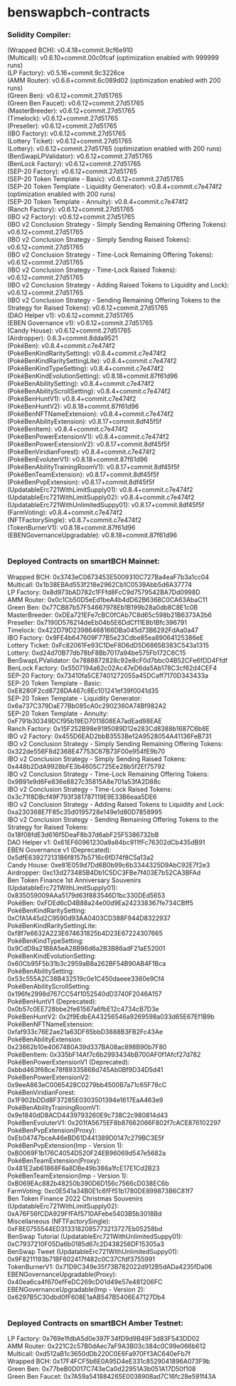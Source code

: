 # benswapbch-contracts

<h3>Solidity Compiler:</h3>
(Wrapped BCH): v0.4.18+commit.9cf6e910 <br/>
(Multicall): v0.6.10+commit.00c0fcaf   (optimization enabled with 999999 runs)<br/>
(LP Factory): v0.5.16+commit.9c3226ce<br/>
(AMM Router): v0.6.6+commit.6c089d02   (optimization enabled with 200 runs)<br/>
(Green Ben): v0.6.12+commit.27d51765 <br/>
(Green Ben Faucet): v0.6.12+commit.27d51765 <br/>
(MasterBreeder): v0.6.12+commit.27d51765 <br/>
(Timelock): v0.6.12+commit.27d51765 <br/>
(Preseller): v0.6.12+commit.27d51765 <br/>
(IBO Factory): v0.6.12+commit.27d51765 <br/>
(Lottery Ticket): v0.6.12+commit.27d51765 <br/>
(Lottery): v0.6.12+commit.27d51765   (optimization enabled with 200 runs)<br/>
(BenSwapLPValidator): v0.6.12+commit.27d51765 <br/>
(BenLock Factory): v0.6.12+commit.27d51765 <br/>
(SEP-20 Factory): v0.6.12+commit.27d51765 <br/>
(SEP-20 Token Template - Basic): v0.6.12+commit.27d51765 <br/>
(SEP-20 Token Template - Liquidity Generator): v0.8.4+commit.c7e474f2   (optimization enabled with 200 runs)<br/>
(SEP-20 Token Template - Annuity): v0.8.4+commit.c7e474f2<br/>
(Ranch Factory): v0.6.12+commit.27d51765 <br/>
(IBO v2 Factory): v0.6.12+commit.27d51765 <br/>
(IBO v2 Conclusion Strategy - Simply Sending Remaining Offering Tokens): v0.6.12+commit.27d51765 <br/>
(IBO v2 Conclusion Strategy - Simply Sending Raised Tokens): v0.6.12+commit.27d51765 <br/>
(IBO v2 Conclusion Strategy - Time-Lock Remaining Offering Tokens): v0.6.12+commit.27d51765 <br/>
(IBO v2 Conclusion Strategy - Time-Lock Raised Tokens): v0.6.12+commit.27d51765 <br/>
(IBO v2 Conclusion Strategy - Adding Raised Tokens to Liquidity and Lock): v0.6.12+commit.27d51765 <br/>
(IBO v2 Conclusion Strategy - Sending Remaining Offering Tokens to the Strategy for Raised Tokens): v0.6.12+commit.27d51765 <br/>
(DAO Helper v1): v0.6.12+commit.27d51765 <br/>
(EBEN Governance v1): v0.6.12+commit.27d51765 <br/>
(Candy House): v0.6.12+commit.27d51765 <br/>
(Airdropper): 0.6.3+commit.8dda9521 <br/>
(PokéBen): v0.8.4+commit.c7e474f2 <br/>
(PokéBenKindRaritySetting): v0.8.4+commit.c7e474f2 <br/>
(PokéBenKindRaritySettingLite): v0.8.4+commit.c7e474f2 <br/>
(PokéBenKindTypeSetting): v0.8.4+commit.c7e474f2 <br/>
(PokéBenKindEvolutionSetting): v0.8.18+commit.87f61d96 <br/>
(PokéBenAbilitySetting): v0.8.4+commit.c7e474f2 <br/>
(PokéBenAbilityScrollSetting): v0.8.4+commit.c7e474f2 <br/>
(PokéBenHuntV1): v0.8.4+commit.c7e474f2 <br/>
(PokéBenHuntV2): v0.8.18+commit.87f61d96 <br/>
(PokéBenNFTNameExtension): v0.8.4+commit.c7e474f2 <br/>
(PokéBenAbilityExtension): v0.8.17+commit.8df45f5f <br/>
(PokéBenItem): v0.8.4+commit.c7e474f2 <br/>
(PokéBenPowerExtensionV1): v0.8.4+commit.c7e474f2 <br/>
(PokéBenPowerExtensionV2): v0.8.17+commit.8df45f5f <br/>
(PokéBenViridianForest): v0.8.4+commit.c7e474f2 <br/>
(PokéBenEvoluterV1): v0.8.18+commit.87f61d96 <br/>
(PokéBenAbilityTrainingRoomV1):  v0.8.17+commit.8df45f5f <br/>
(PokéBenTeamExtension):  v0.8.17+commit.8df45f5f <br/>
(PokéBenPvpExtension):  v0.8.17+commit.8df45f5f <br/>
(UpdatableErc721WithLimitSupply01): v0.8.4+commit.c7e474f2 <br/>
(UpdatableErc721WithLimitSupply02): v0.8.4+commit.c7e474f2 <br/>
(UpdatableErc721WithUnlimitedSuppy01): v0.8.17+commit.8df45f5f <br/>
(FarmVoting): v0.8.4+commit.c7e474f2 <br/>
(NFTFactorySingle): v0.8.7+commit.c7e474f2 <br/>
(TokenBurnerV1): v0.8.18+commit.87f61d96 <br/>
(EBENGovernanceUpgradable): v0.8.18+commit.87f61d96 <br/>
<br/>
<h3>Deployed Contracts on smartBCH Mainnet:</h3>
Wrapped BCH: 0x3743eC0673453E5009310C727Ba4eaF7b3a1cc04 <br/>
Multicall: 0x1b38EBAd553f218e2962Cb1C0539Abb5d6A37774<br/>
LP Factory: 0x8d973bAD782c1FFfd8FcC9d7579542BA7Dd0998D<br/>
AMM Router: 0x0c1Cb50D5eEd1beA4b4dD62B6368C0CA63AbaC11<br/>
Green Ben: 0x77CB87b57F54667978Eb1B199b28a0db8C8E1c0B <br/>
MasterBreeder: 0xDEa721EFe7cBC0fCAb7C8d65c598b21B6373A2b6 <br/>
Preseller: 0x7190D576214deEb04b5E6DdCf11E8b1Bfc396791 <br/>
Timelock: 0x422D79D23986468166DBa045d73B6292FdAa0a47 <br/>
IBO Factory: 0x9FE4b647609F77B5e23Cdbe85ea89064125386eE <br/>
Lottery Ticket: 0xFc82061Fe93C1DeF8D6dD5D6865B383C543a1315 <br/>
Lottery: 0xd24d70B77db78bF8Bb7017a94be575Fb172C6C15 <br/>
BenSwapLPValidator: 0x7888872828c92e8cF0d7bbc04B52CFe6fDD4Ffdf <br/>
BenLock Factory: 0x5507194a62c02Ac47eD6da5Ab178C3cf62d4CEF4 <br/>
SEP-20 Factory: 0x73410fa5CE7401272055a45DCaff7170D343433a<br/>
SEP-20 Token Template - Basic: 0xE8280F2cd8728DA467c8Ec101241ef39f0041d35<br/>
SEP-20 Token Template - Liquidity Generator: 0x6a737C379DaE77Bb085cA0c2902360A74Bf982A2<br/>
SEP-20 Token Template - Annuity: 0xF791b30349DCf95b19ED7011808EA7adEad98EAE<br/>
Ranch Factory: 0x15F252B98e9195089D12e283Cd8388b1687C6b8E<br/>
IBO v2 Factory: 0x455D6EAD2bbB3553Be12A9528054A41136FeB731<br/>
IBO v2 Conclusion Strategy - Simply Sending Remaining Offering Tokens: 0x322de556F8d2368E47753C67B73F00e954fE9b70<br/>
IBO v2 Conclusion Strategy - Simply Sending Raised Tokens: 0x448b2DdA9928bFE3b4605C725Ee28b5f2Ef75792<br/>
IBO v2 Conclusion Strategy - Time-Lock Remaining Offering Tokens: 0x9B91e9d6Fe836e8827c35815A8e701a53fA2D88c<br/>
IBO v2 Conclusion Strategy - Time-Lock Raised Tokens: 0x3c71f8DBcf49F793f381787119E9E33B6eaa5DE6<br/>
IBO v2 Conclusion Strategy - Adding Raised Tokens to Liquidity and Lock: 0xa230368E7F85c35d0195728e149e1d80D7858995<br/>
IBO v2 Conclusion Strategy - Sending Remaining Offering Tokens to the Strategy for Raised Tokens: 0x18f08fdE3d616f5DeaF8b37d6abF25F5386732bB<br/>
DAO Helper v1: 0x61EF60961230a9a84bc911fFc76302dCb435dB91<br/>
EBEN Governance v1 (Deprecated): 0x5dfE639272131B6f8157b5716c6fD74f8C5a13a2<br/>
Candy House: 0xe81E059d7Dd6B0b99c6b3344325D9AbC92E7f2e3<br/>
Airdropper: 0xc13d273485B4Db1C5DC3FBe7f403E7b52CA3BFAd<br/>
Ben Token Finance 1st Anniversary Souvenirs (UpdatableErc721WithLimitSupply01): 0x835059009AAa5179d63f883546D1bc330DEd5653 <br/>
PokéBen: 0xFDEd6cD4B88a24e00d9Ea242338367fe734CBff5 <br/>
PokéBenKindRaritySetting: 0xCfA1A45d2C9590d93AA0403CD388F944D8322937 <br/>
PokéBenKindRaritySettingLite: 0xf8f7e6632A223E674631825b4D23E67224307665 <br/>
PokéBenKindTypeSetting: 0x9CdD9a21B8A5eA28B96d6a2B3B86adF21aE52001 <br/>
PokéBenKindEvolutionSetting: 0x60Cb95F5b31b3c2959aB8a262BF54B90AB4F1Bca <br/>
PokéBenAbilitySetting: 0x53c555A2C38B432519c0e1C450daeee3360e9Cf4 <br/>
PokéBenAbilityScrollSetting: 0x196fe2998d767CC54f1052540dD3740F2046A157 <br/>
PokéBenHuntV1 (Deprecated): 0x0b57c0EE728bbe2fe61567a6fbE12c4734cB7D3e <br/>
PokéBenHuntV2: 0x2f9EdbEA43256546a9269598a033d65E67Ef1B9b <br/>
PokéBenNFTNameExtension: 0xfaf933c76E2ae21a63DF65bbD3888B3FB2Fc43Ae <br/>
PokéBenAbilityExtension: 0x23662b10e4067480A39d337BA08ac898B90b7F80 <br/>
PokéBenItem: 0x335bF14Af7c6b2993434bB700AF0f1Afcf27d782 <br/>
PokéBenPowerExtensionV1 (Deprecated): 0xbbd463f68ce78f89335868d745Ab0Bf9D34D5d41 <br/>
PokéBenPowerExtensionV2: 0x9eeA863eC0065428C0279bb4500B7a71c65F78cC <br/>
PokéBenViridianForest: 0x1F902bDDd8F37285E0303501394e1617EaA463e9 <br/>
PokéBenAbilityTrainingRoomV1: 0x9e1840dD8ACD4439793260E9c738C2c980814d43 <br/>
PokéBenEvoluterV1: 0x201fA5675EF8b87662066F802f7cACE876102297<br/>
PokéBenPvpExtension(Proxy): 0xEb04747bceA46eBD61D441389D0147c279BC3E5f<br/>
PokéBenPvpExtension(Imp - Version 1): 0xB0069F1b176C4054D520F24EB96069d547e5682a<br/>
PokéBenTeamExtension(Proxy): 0x481E2ab61868F6a8DBe49b386a1fcE17E1Cd2B23<br/>
PokéBenTeamExtension(Imp - Version 1): 0xB069EAc882b48250b390D6D156c7566cD038EC6b<br/>
FarmVoting: 0xc0E541a34B0E1c6fFf51b1780DE899873B6C81f7 <br/>
Ben Token Finance 2022 Christmas Souvenirs (UpdatableErc721WithLimitSupply02): 0xA76F56fCDA929FfFAf5710AFebe5403B5b3018Bd <br/>
Miscellaneous (NFTFactorySingle): 0xF8E0755544ED3133182085773213727Eb05258bd <br/>
BenSwap Tutorial (UpdatableErc721WithUnlimitedSuppy01): 0xC7937210F05Da6b0185d67c2D438256DF15305a3 <br/>
BenSwap Tweet (UpdatableErc721WithUnlimitedSuppy01): 0x9F8211193b71BF602417f482c0C37Cfdf3755991 <br/>
TokenBurnerV1: 0x71D9C349e35f73B782022d912B5dADa4235fDa06 <br/>
EBENGovernanceUpgradable(Proxy): 0x40ea6ca4f670efFeDC269cD01d49e57e481206FC<br/>
EBENGovernanceUpgradable(Imp - Version 2): 0x6297B5C30dbd0fF608E1aAB547B5406E47127Db4<br/>
<br/>
<h3>Deployed Contracts on smartBCH Amber Testnet:</h3>
LP Factory: 0x769e1fdbA5d0e397F34fD9d9B49F3d83F543DD02<br/>
AMM Router: 0x221C2c57B0dAec7aF9A3B03c384c0C99e066b612<br/>
Multicall: 0xd512aB1c3650dDb220C0E6Fa970Ff3AC640eFb7f<br/>
Wrapped BCH: 0x17F4FCF5b6E0A95D4eE331c8529041896A073F9b<br/>
Green Ben: 0x77beB0D017C743eCa0d22951A3b051A17D50f108<br/>
Green Ben Faucet: 0x7A59a541884265E0038908ad7C16fc28e591f43A<br/>
